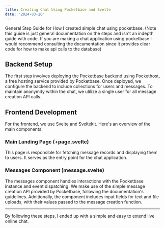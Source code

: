 ```yaml
---
title: Creating Chat Using Pocketbase and Svelte
date: '2024-03-20'
---
```


General Step Guide for How I created simple chat using pocketbase. (Note this guide is just general documentation on the steps and isn't an indepth guide with code. If you are making a chat application using pocketbase I would recommend consulting the documentation since it provides clear code for how to make api calls to the database)

## Backend Setup

The first step involves deploying the Pocketbase backend using Pockethost, a free hosting service provided by Pocketbase. Once deployed, we configure the backend to include collections for users and messages. To maintain anonymity within the chat, we utilize a single user for all message creation API calls.

## Frontend Development

For the frontend, we use Svelte and Sveltekit. Here's an overview of the main components:

### Main Landing Page (+page.svelte)

This page is responsible for fetching message records and displaying them to users. It serves as the entry point for the chat application.

### Messages Component (message.svelte)

The messages component handles interactions with the Pocketbase instance and event dispatching. We make use of the simple message creation API provided by Pocketbase, following the documentation's guidelines. Additionally, the component includes input fields for text and file uploads, with their values passed to the message creation function.

---

By following these steps, I ended up with a simple and easy to extend live online chat.
